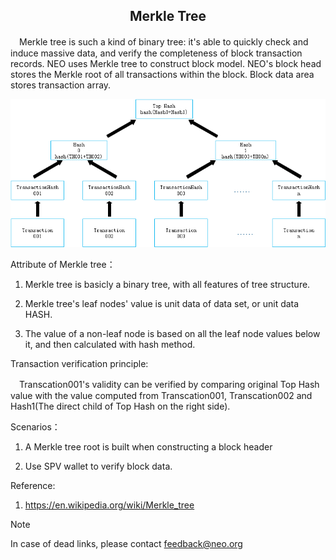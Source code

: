 ﻿<center><h2> Merkle Tree </h2></center>

　Merkle tree is such a kind of binary tree: it's able to quickly check and induce massive data, and verify the completeness of block transaction records. NEO uses Merkle tree to construct block model. NEO's block head stores the Merkle root of all transactions within the block. Block data area stores transaction array.

[![MerkleTree01](../../images/blockchain_paradigm/MerkleTree01.png)](../../images/blockchain_paradigm/MerkleTree01.png)

Attribute of Merkle tree：

  1. Merkle tree is basicly a binary tree, with all features of tree structure.

  2. Merkle tree's leaf nodes' value is unit data of data set, or unit data HASH.

  3. The value of a non-leaf node is based on all the leaf node values below it, and then calculated with hash method.

Transaction verification principle:

　Transcation001's validity can be verified by comparing original Top Hash value with the value computed from Transcation001, Transcation002 and Hash1(The direct child of Top Hash on the right side).


Scenarios：

1. A Merkle tree root is built when constructing a block header

2. Use SPV wallet to verify block data.

Reference:

1. <https://en.wikipedia.org/wiki/Merkle_tree>

> [!NOTE]
> In case of dead links, please contact <feedback@neo.org>
